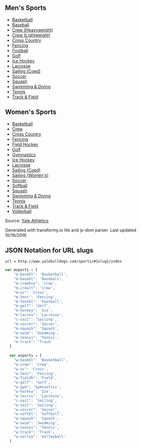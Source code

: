 
## Men's Sports

- [Basketball](http://www.yalebulldogs.com/sports/m-baskbl/index) 
- [Baseball](http://www.yalebulldogs.com/sports/m-basebl/index) 
- [Crew (Heavyweight)](http://www.yalebulldogs.com/sports/m-crewhvy/index) 
- [Crew (Lightweight)](http://www.yalebulldogs.com/sports/m-crewlt/index) 
- [Cross Country](http://www.yalebulldogs.com/sports/m-xc/index) 
- [Fencing](http://www.yalebulldogs.com/sports/m-fenc/index) 
- [Football](http://www.yalebulldogs.com/sports/m-footbl/index) 
- [Golf](http://www.yalebulldogs.com/sports/m-golf/index) 
- [Ice Hockey](http://www.yalebulldogs.com/sports/m-hockey/index) 
- [Lacrosse](http://www.yalebulldogs.com/sports/m-lacros/index) 
- [Sailing (Coed)](http://www.yalebulldogs.com/sports/c-sail/index) 
- [Soccer](http://www.yalebulldogs.com/sports/m-soccer/index) 
- [Squash](http://www.yalebulldogs.com/sports/m-squash/index) 
- [Swimming & Diving](http://www.yalebulldogs.com/sports/m-swim/index) 
- [Tennis](http://www.yalebulldogs.com/sports/m-tennis/index) 
- [Track & Field](http://www.yalebulldogs.com/sports/m-track/index) 

## Women's Sports

- [Basketball](http://www.yalebulldogs.com/sports/w-baskbl/index) 
- [Crew](http://www.yalebulldogs.com/sports/w-crew/index) 
- [Cross Country](http://www.yalebulldogs.com/sports/w-xc/index) 
- [Fencing](http://www.yalebulldogs.com/sports/w-fenc/index) 
- [Field Hockey](http://www.yalebulldogs.com/sports/w-fieldh/index) 
- [Golf](http://www.yalebulldogs.com/sports/w-golf/index) 
- [Gymnastics](http://www.yalebulldogs.com/sports/w-gym/index) 
- [Ice Hockey](http://www.yalebulldogs.com/sports/w-hockey/index) 
- [Lacrosse](http://www.yalebulldogs.com/sports/w-lacros/index) 
- [Sailing (Coed)](http://www.yalebulldogs.com/sports/c-sail/index) 
- [Sailing (Women's)](http://www.yalebulldogs.com/sports/w-sail/index) 
- [Soccer](http://www.yalebulldogs.com/sports/w-soccer/index) 
- [Softball](http://www.yalebulldogs.com/sports/w-softbl/index) 
- [Squash](http://www.yalebulldogs.com/sports/w-squash/index) 
- [Swimming & Diving](http://www.yalebulldogs.com/sports/w-swim/index) 
- [Tennis](http://www.yalebulldogs.com/sports/w-tennis/index) 
- [Track & Field](http://www.yalebulldogs.com/sports/w-track/index) 
- [Volleyball](http://www.yalebulldogs.com/sports/w-volley/index)


Source: [Yale Athletics](http://www.yalebulldogs.com/)

Generated with transformy.io lite and js-dom parser. Last updated 10/19/2016

## JSON Notation for URL slugs

`url = http://www.yalebulldogs.com/sports/#{slug}/index `


```javascript
var msports = [
    "m-baskbl": 'Basketball',
    "m-basebl": 'Baseball',
    "m-crewhvy": 'Crew',
    "m-crewlt": 'Crew',
    "m-xc": 'Cross',
    "m-fenc": 'Fencing',
    "m-footbl": 'Football',
    "m-golf": 'Golf',
    "m-hockey": 'Ice',
    "m-lacros": 'Lacrosse',
    "c-sail": 'Sailing',
    "m-soccer": 'Soccer',
    "m-squash": 'Squash',
    "m-swim": 'Swimming',
    "m-tennis": 'Tennis',
    "m-track": 'Track'
  ]
  
  var wsports = [
    "w-baskbl": 'Basketball',
    "w-crew": 'Crew',
    "w-xc": 'Cross',
    "w-fenc": 'Fencing',
    "w-fieldh": 'Field',
    "w-golf": 'Golf',
    "w-gym": 'Gymnastics',
    "w-hockey": 'Ice',
    "w-lacros": 'Lacrosse',
    "c-sail": 'Sailing',
    "w-sail": 'Sailing',
    "w-soccer": 'Soccer',
    "w-softbl": 'Softball',
    "w-squash": 'Squash',
    "w-swim": 'Swimming',
    "w-tennis": 'Tennis',
    "w-track": 'Track',
    "w-volley": 'Volleyball'
  ]
```